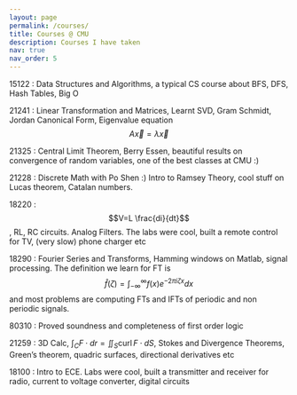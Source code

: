 ```yaml
---
layout: page
permalink: /courses/
title: Courses @ CMU
description: Courses I have taken
nav: true
nav_order: 5
---
```

15122 : Data Structures and Algorithms, a typical CS course about BFS, DFS, Hash Tables, Big O

21241 : Linear Transformation and Matrices, Learnt SVD, Gram Schmidt, Jordan Canonical Form, Eigenvalue equation $$A \vec{x} = \lambda \vec{x}$$

21325 : Central Limit Theorem, Berry Essen, beautiful results on convergence of random variables, one of the best classes at CMU :)

21228 : Discrete Math with Po Shen :) Intro to Ramsey Theory, cool stuff on Lucas theorem, Catalan numbers.

18220 : $$V=L \frac{di}{dt}$$, RL, RC circuits. Analog Filters. The labs were cool, built a remote control for TV, (very slow) phone charger etc

18290 : Fourier Series and Transforms, Hamming windows on Matlab, signal processing. The definition we learn for FT is $$\hat{f}(\zeta)=\int_{-\infty}^{\infty} f(x) e^{-2 \pi i \zeta x} dx$$ and most problems are computing FTs and IFTs of periodic and non periodic signals.

80310 : Proved soundness and completeness of first order logic

21259 : 3D Calc, $\int_{C} F \cdot dr = \iint_{S} \mathrm{curl} \hspace{2pt} F \cdot dS$, Stokes and Divergence Theorems, Green’s theorem, quadric surfaces, directional derivatives etc

18100 : Intro to ECE. Labs were cool, built a transmitter and receiver for radio, current to voltage converter, digital circuits